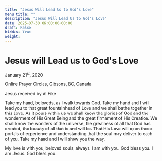 ```yaml
---
title: "Jesus Will Lead Us to God's Love"
menu_title: ""
description: "Jesus Will Lead Us to God's Love"
date: 2025-07-30 06:00:00+00:00
draft: False
hidden: True
weight:
---
```

# Jesus will Lead us to God's Love

January 21<sup>st</sup>, 2020

Online Prayer Circles, Gibsons, BC, Canada

Jesus received by Al Fike

Take my hand, beloveds, as I walk towards God. Take my hand and I will lead you to that great fountainhead of Love and we shall bathe together in this Love. As it pours within us we shall know the glories of God and the wonderment of His Great Being and the great firmament of His Creation. We shall know the wonders of the universe, the greatness of all that God has created, the beauty of all that is and will be. That His Love will open those portals of experience and understanding that the soul may deliver to each of you. Take my hand and I will show you the way.

My love is with you, beloved souls, always. I am with you. God bless you. I am Jesus. God bless you.
